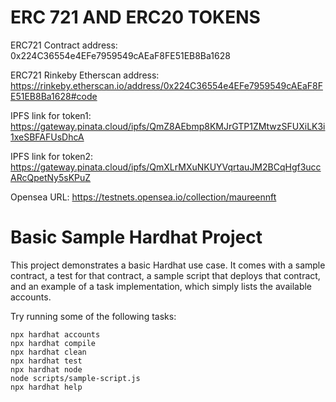 # ERC 721 AND ERC20 TOKENS

ERC721 Contract address: 0x224C36554e4EFe7959549cAEaF8FE51EB8Ba1628

ERC721 Rinkeby Etherscan address: https://rinkeby.etherscan.io/address/0x224C36554e4EFe7959549cAEaF8FE51EB8Ba1628#code

IPFS link for token1: https://gateway.pinata.cloud/ipfs/QmZ8AEbmp8KMJrGTP1ZMtwzSFUXiLK3i1xeSBFAFUsDhcA

IPFS link for token2: https://gateway.pinata.cloud/ipfs/QmXLrMXuNKUYVqrtauJM2BCqHgf3uccARcQpetNy5sKPuZ

Opensea URL: https://testnets.opensea.io/collection/maureennft

# Basic Sample Hardhat Project

This project demonstrates a basic Hardhat use case. It comes with a sample contract, a test for that contract, a sample script that deploys that contract, and an example of a task implementation, which simply lists the available accounts.

Try running some of the following tasks:

```shell
npx hardhat accounts
npx hardhat compile
npx hardhat clean
npx hardhat test
npx hardhat node
node scripts/sample-script.js
npx hardhat help
```

